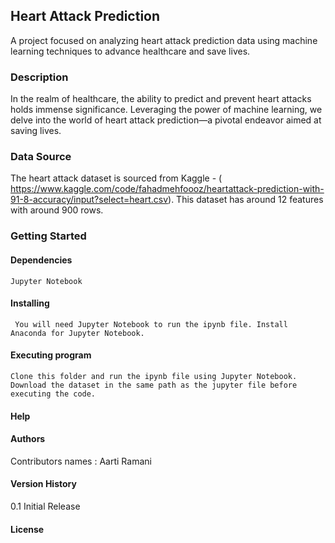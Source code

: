 ## Heart Attack Prediction 
A project focused on analyzing heart attack prediction data using machine learning techniques to advance healthcare and save lives.  

### Description
In the realm of healthcare, the ability to predict and prevent heart attacks holds immense significance. Leveraging the power of machine learning, we delve into the world of heart attack prediction—a pivotal endeavor aimed at saving lives.  

### Data Source 
The heart attack dataset is sourced from Kaggle - ( https://www.kaggle.com/code/fahadmehfoooz/heartattack-prediction-with-91-8-accuracy/input?select=heart.csv).
This dataset has around 12 features with around 900 rows. 

### Getting Started
  #### Dependencies
    Jupyter Notebook
  #### Installing
     You will need Jupyter Notebook to run the ipynb file. Install Anaconda for Jupyter Notebook.
  #### Executing program
    Clone this folder and run the ipynb file using Jupyter Notebook. 
    Download the dataset in the same path as the jupyter file before executing the code.
	
  #### Help
  #### Authors
  Contributors names : Aarti Ramani
  #### Version History
  0.1 Initial Release
  #### License

